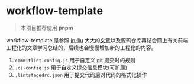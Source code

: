 # workflow-template

> 本项目推荐使用 **pnpm**

workflow-template 是参照 [jp-liu](https://github.com/jp-liu) 大大的[文章](https://juejin.cn/post/7038143752036155428#heading-6)以及源码仓库再结合网上有关前端工程化的文章学习总结的，后续也会慢慢增加新的工程化的内容。

1. `commitlint.config.js` 用于自定义 git 提交时的规则
2. `.cz-config.js` 用于自定义提交信息模块(可扩展)
3. `.lintstagedrc.json` 用于提交代码后对代码的格式化操作
